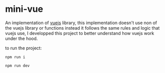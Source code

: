 # mini-vue
An implementation of [vuejs](https://vuejs.org/) library, this implementation doesn't use non of the vuejs library or functions instead it follows the same rules and logic that vuejs use, I developped this project to better understand how vuejs work under the hood.

to run the project:

```npm run i```

```npm run dev```
